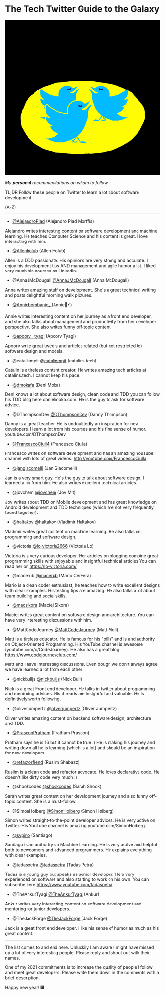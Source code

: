 # The Tech Twitter Guide to the Galaxy

![The Tech Twitter Guide to the Galaxy](The%20Tech%20Twitter%20Guide%20to%20the%20Galaxy.gif)

*My __personal__ recommendations on whom to follow*

TL;DR Follow these people on Twitter to learn a lot about software development.

(A-Z)

* * *

- [@AlejandroPiad](https://Twitter.com/AlejandroPiad) (Alejandro Piad Morffis)

Alejandro writes interesting content on software development and machine learning.
He teaches Computer Science and his content is great. 
I love interacting with him.

- [@Allenholub](https://Twitter.com/allenholub) (Allen Holub)

Allen is a DDD passionate. His opinions are very strong and accurate.
I enjoy his development tips AND management and agile humor a lot.
I liked very much his courses on LinkedIn.

- @AnnaJMcDougall [@AnnaJMcDougall](https://Twitter.com/AnnaJMcDougall) (Anna McDougall)

Anna writes amazing stuff on development. She's a great technical writing and posts delightful morning walk pictures.

- [@Anniebombanie_ ](https://Twitter.com/anniebombanie_) (Annie🦄⚡)

Annie writes interesting content on her journey as a front end developer, and she also talks about management and productivity from her developer perspective. She also writes funny off-topic content.

- [@apoorv__tyagi](https://Twitter.com/apoorv__tyagi) (Apoorv Tyagi)

Apoorv write great tweets and articles related (but not restricted to) software design and models.

- @catalinmpit [@catalinmpit](https://Twitter.com/catalinmpit) (catalins.tech)

Catalin is a tireless content creator.
He writes amazing tech articles at catalins.tech.
I cannot keep his pace.

- [@dmokafa](https://Twitter.com/dmokafa) (Deni Moka)

Deni knows a lot about software design, clean code and TDD 
you can follow his TDD blog here danielmoka.com.
He is the guy to ask for software advice.

- @DThompsonDev [@DThompsonDev](https://Twitter.com/DThompsonDev) (Danny Thompson)

Danny is a great teacher. He is undoubtedly an inspiration for new developers.
I learn a lot from his courses and his fine sense of humor.
youtube.com/DThompsonDev

- [@FrancescoCiull4](https://Twitter.com/FrancescoCiull4) (Francesco Ciulla)

Francesco writes on software development and has an amazing YouTube channel with lots of great videos. 
http://youtube.com/FrancescoCiulla

- [@jangiacomelli](https://Twitter.com/jangiacomelli) (Jan Giacomelli)

Jan is a very smart guy. He's the guy to talk about software design. I learned a lot from him.
He also writes excellent technical articles.

- @jovchem [@jovchem](https://Twitter.com/jovchem) (Jov Mit)

Jov writes about TDD on Mobile development and has great knowledge on Android development and TDD techniques (which are not very frequently found together).

- @haltakov [@haltakov](https://Twitter.com/haltakov) (Vladimir Haltakov)

Vladimir writes great content on machine learning. He also talks on programming and software design.

- @victoria [@lo_victoria2666](https://Twitter.com/lo_victoria2666) (Victoria Lo)

Victoria is a very curious developer. Her articles on blogging combine great programming skills with enjoyable and insightful technical articles
You can read her on https://lo-victoria.com/

- @macerub [@macerub](https://Twitter.com/macerub) (Mario Cervera)

Mario is a clean coder enthusiast, he teaches how to write excellent designs with clear examples. 
His testing tips are amazing.
He also talks a lot about team building and social skills.

- [@macsikora](https://Twitter.com/macsikora) (Maciej Sikora)

Maciej writes great content on software design and architecture. You can have very interesting discussions with him.

- @MattCodeJourney [@MattCodeJourney](https://Twitter.com/MattCodeJourney) (Matt Moll)

Matt is a tireless educator. He is famous for his "pills" and is and authority on Object-Oriented Programming.
His YouTube channel is awesome (youtube.com/c/CodeJourney).
He also has a great blog https://www.codejourneyclub.com/

Matt and I have interesting discussions. Even dough we don't always agree we have learned a lot from each other

- @nickbulljs [@nickbulljs](https://Twitter.com/nickbulljs) (Nick Bull)

Nick is a great Front end developer. 
He talks in twitter about programming and mentoring advices. His threads are insightful and valuable. 
He is definitively worth following.

- @oliverjumpertz [@oliverjumpertz](https://Twitter.com/oliverjumpertz) (Oliver Jumpertz)

Oliver writes amazing content on backend software design, architecture and TDD.

- [@PrasoonPratham](https://Twitter.com/PrasoonPratham) (Pratham Prasoon)

Pratham says he is 16 but it cannot be true :)
He is making his journey and writing down all he is learning (which is a lot) and should be an inspiration for new developers. 

- [@refactorfiend](https://Twitter.com/refactorfiend) (Rusiim Shabazz)

Rusiim is a clean code and refactor advocate.
He loves declarative code.
He doesn't like dirty code very much :)

- @shookcodes [@shookcodes](https://Twitter.com/shookcodes) (Sarah Shook)

Sarah writes great content on her development journey and also funny off-topic content. She is a must-follow.

- @SimonHoiberg [@SimonHoiberg](https://Twitter.com/SimonHoiberg) (Simon Høiberg)

Simon writes straight-to-the-point developer advices. 
He is very active on Twitter. His YouTube channel is amazing youtube.com/SimonHoiberg.

- [@svpino](https://Twitter.com/svpino) (Santiago)

Santiago is an authority on Machine Learning. He is very active and helpful both to newcomers and advanced programmers.
He explains everything with clear examples.

- @tadaspetra [@tadaspetra](https://Twitter.com/tadaspetra) (Tadas Petra)

Tadas is a young guy but speaks as senior developer. He's very experienced on software and also starting to work on his own.
You can subscribe here https://www.youtube.com/tadaspetra.

- @TheAnkurTyagi [@TheAnkurTyagi](https://Twitter.com/TheAnkurTyagi) (Ankur)

Ankur writes very interesting content on software development and mentoring for junior developers.

- @TheJackForge [@TheJackForge](https://Twitter.com/TheJackForge) (Jack Forge)

Jack is a great front end developer. I like his sense of humor as much as his great content.

* * * 

The list comes to and end here. Unluckily I am aware I might have missed up a lot of very interesting people. Please reply and shout out with their names. 

One of my 2021 commitments is to increase the quality of people I follow and meet great developers. Please write them down in the comments with a brief description.

Happy new year! 🎆